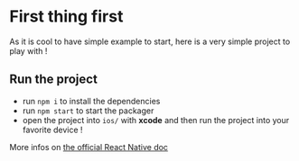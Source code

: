 # First thing first
As it is cool to have simple example to start, here is a very simple project to play with !

## Run the project
- run `npm i` to install the dependencies
- run `npm start` to start the packager
- open the project into `ios/` with **xcode** and then run the project into your favorite device !

More infos on [the official React Native doc](http://facebook.github.io/react-native/docs/getting-started.html#content)
